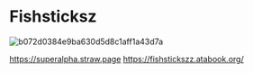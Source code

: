 # Fishsticksz
![b072d0384e9ba630d5d8c1aff1a43d7a](https://github.com/user-attachments/assets/421b5253-4dff-49c6-adb3-54a27896d046)


https://superalpha.straw.page
https://fishstickszz.atabook.org/
